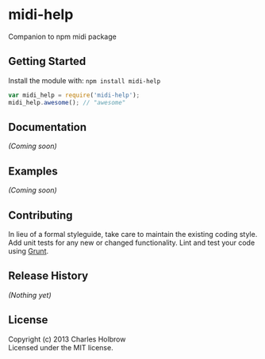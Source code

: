 # midi-help

Companion to npm midi package

## Getting Started
Install the module with: `npm install midi-help`

```javascript
var midi_help = require('midi-help');
midi_help.awesome(); // "awesome"
```

## Documentation
_(Coming soon)_

## Examples
_(Coming soon)_

## Contributing
In lieu of a formal styleguide, take care to maintain the existing coding style. Add unit tests for any new or changed functionality. Lint and test your code using [Grunt](http://gruntjs.com/).

## Release History
_(Nothing yet)_

## License
Copyright (c) 2013 Charles Holbrow  
Licensed under the MIT license.
